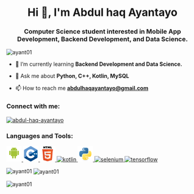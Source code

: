 <h1 align="center">Hi 👋, I'm Abdul haq Ayantayo</h1>
<h3 align="center">Computer Science student interested in Mobile App Development, Backend Development, and Data Science.</h3>

<p align="left"> <img src="https://komarev.com/ghpvc/?username=ayant01&label=Profile%20views&color=0e75b6&style=flat" alt="ayant01" /> </p>

- 🌱 I’m currently learning **Backend Development and Data Science.**

- 💬 Ask me about **Python, C++, Kotlin, MySQL**

- 📫 How to reach me **abdulhaqayantayo@gmail.com**

<h3 align="left">Connect with me:</h3>
<p align="left">
<a href="https://linkedin.com/in/abdul-haq-ayantayo" target="blank"><img align="center" src="https://raw.githubusercontent.com/rahuldkjain/github-profile-readme-generator/master/src/images/icons/Social/linked-in-alt.svg" alt="abdul-haq-ayantayo" height="30" width="40" /></a>
</p>

<h3 align="left">Languages and Tools:</h3>
<p align="left"> <a href="https://developer.android.com" target="_blank" rel="noreferrer"> <img src="https://raw.githubusercontent.com/devicons/devicon/master/icons/android/android-original-wordmark.svg" alt="android" width="40" height="40"/> </a> <a href="https://www.w3schools.com/cpp/" target="_blank" rel="noreferrer"> <img src="https://raw.githubusercontent.com/devicons/devicon/master/icons/cplusplus/cplusplus-original.svg" alt="cplusplus" width="40" height="40"/> </a> <a href="https://www.w3.org/html/" target="_blank" rel="noreferrer"> <img src="https://raw.githubusercontent.com/devicons/devicon/master/icons/html5/html5-original-wordmark.svg" alt="html5" width="40" height="40"/> </a> <a href="https://kotlinlang.org" target="_blank" rel="noreferrer"> <img src="https://www.vectorlogo.zone/logos/kotlinlang/kotlinlang-icon.svg" alt="kotlin" width="40" height="40"/> </a> <a href="https://www.python.org" target="_blank" rel="noreferrer"> <img src="https://raw.githubusercontent.com/devicons/devicon/master/icons/python/python-original.svg" alt="python" width="40" height="40"/> </a> <a href="https://www.selenium.dev" target="_blank" rel="noreferrer"> <img src="https://raw.githubusercontent.com/detain/svg-logos/780f25886640cef088af994181646db2f6b1a3f8/svg/selenium-logo.svg" alt="selenium" width="40" height="40"/> </a> <a href="https://www.tensorflow.org" target="_blank" rel="noreferrer"> <img src="https://www.vectorlogo.zone/logos/tensorflow/tensorflow-icon.svg" alt="tensorflow" width="40" height="40"/> </a> </p>

<p><img align="left" src="https://github-readme-stats.vercel.app/api/top-langs?username=ayant01&show_icons=true&locale=en&layout=compact" alt="ayant01" /></p>

<p>&nbsp;<img align="center" src="https://github-readme-stats.vercel.app/api?username=ayant01&show_icons=true&locale=en" alt="ayant01" /></p>

<p><img align="center" src="https://github-readme-streak-stats.herokuapp.com/?user=ayant01&" alt="ayant01" /></p>
